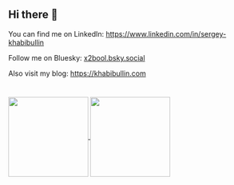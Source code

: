 ## Hi there 👋

You can find me on LinkedIn: https://www.linkedin.com/in/sergey-khabibullin

Follow me on Bluesky: [x2bool.bsky.social](https://bsky.app/profile/x2bool.bsky.social)

Also visit my blog: https://khabibullin.com

# 

<a href="https://github.com/x2bool">
  <img align="center" height="160" src="https://github-readme-stats.vercel.app/api?username=x2bool&hide_rank=true" />
</a>
<a href="https://github.com/x2bool">
  <img align="center" height="160" src="https://github-readme-stats.vercel.app/api/top-langs/?username=x2bool&langs_count=10&layout=compact" />
</a>
